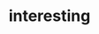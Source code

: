 ---
title: interesting
layout: collection
permalink: /portfolio/
collection: portfolio
entries_layout: grid
classes: wide
---